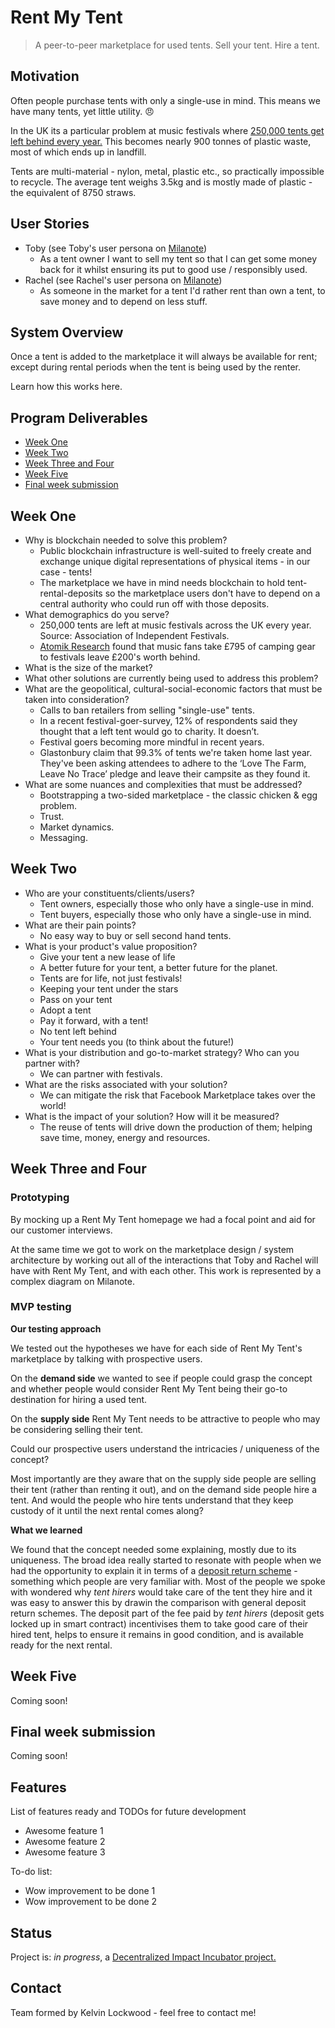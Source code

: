 # Rent My Tent
> A peer-to-peer marketplace for used tents. Sell your tent. Hire a tent.

## Motivation
Often people purchase tents with only a single-use in mind. This means we have many tents, yet little utility. :angry:

In the UK its a particular problem at music festivals where [250,000 tents get left behind every year.](https://www.independent.co.uk/life-style/festivals-2019-tent-ban-single-use-plastic-waste-pollution-aif-a8904216.html) This becomes nearly 900 tonnes of plastic waste, most of which ends up in landfill.

Tents are multi-material - nylon, metal, plastic etc., so practically impossible to recycle. The average tent weighs 3.5kg and is mostly made of plastic - the equivalent of 8750 straws.

## User Stories
* Toby  (see Toby's user persona on [Milanote](https://app.milanote.com/1J9Phh1KiYulbj))
  - As a tent owner I want to sell my tent so that I can get some money back for it whilst ensuring its put to good use / responsibly used.
* Rachel  (see Rachel's user persona on [Milanote](https://app.milanote.com/1J9Pro1KiYulbl))
  - As someone in the market for a tent I'd rather rent than own a tent, to save money and to depend on less stuff.

## System Overview
Once a tent is added to the marketplace it will always be available for rent; except during rental periods when the tent is being used by the renter.

Learn how this works here.

## Program Deliverables
* [Week One](#week-one)
* [Week Two](#week-two)
* [Week Three and Four](#week-three-and-four)
* [Week Five](#week-five)
* [Final week submission](#final-week-submission)

## Week One
* Why is blockchain needed to solve this problem?
  - Public blockchain infrastructure is well-suited to freely create and exchange unique digital representations of physical items - in our case - tents!
  - The marketplace we have in mind needs blockchain to hold tent-rental-deposits so the marketplace users don't have to depend on a central authority who could run off with those deposits.
* What demographics do you serve?
  - 250,000 tents are left at music festivals across the UK every year. Source: Association of Independent Festivals.
  - [Atomik Research](https://www.atomikresearch.co.uk/survey-finds-2000000-worth-of-tents-and-sleeping-bags-abandoned-each-year/) found that music fans take £795 of camping gear to festivals leave £200's worth behind.
* What is the size of the market?
* What other solutions are currently being used to address this problem?
* What are the geopolitical, cultural-social-economic factors that must be taken into consideration?
  - Calls to ban retailers from selling "single-use" tents.
  - In a recent festival-goer-survey, 12% of respondents said they thought that a left tent would go to charity. It doesn’t.
  - Festival goers becoming more mindful in recent years.
  - Glastonbury claim that 99.3% of tents we're taken home last year. They've been asking attendees to adhere to the ‘Love The Farm, Leave No Trace’ pledge and leave their campsite as they found it.
* What are some nuances and complexities that must be addressed?
  - Bootstrapping a two-sided marketplace - the classic chicken & egg problem.
  - Trust.
  - Market dynamics.
  - Messaging.

## Week Two
* Who are your constituents/clients/users?
  - Tent owners, especially those who only have a single-use in mind.
  - Tent buyers, especially those who only have a single-use in mind.
* What are their pain points?
  - No easy way to buy or sell second hand tents.
* What is your product's value proposition?
  - Give your tent a new lease of life
  - A better future for your tent, a better future for the planet.
  - Tents are for life, not just festivals!
  - Keeping your tent under the stars
  - Pass on your tent
  - Adopt a tent
  - Pay it forward, with a tent!
  - No tent left behind
  - Your tent needs you (to think about the future!)
* What is your distribution and go-to-market strategy? Who can you partner with?
  - We can partner with festivals.
* What are the risks associated with your solution?
  - We can mitigate the risk that Facebook Marketplace takes over the world!
* What is the impact of your solution? How will it be measured?
  - The reuse of tents will drive down the production of them; helping save time, money, energy and resources.

## Week Three and Four
### Prototyping

By mocking up a Rent My Tent homepage we had a focal point and aid for our customer interviews.

At the same time we got to work on the marketplace design / system architecture by working out all of the interactions that Toby and Rachel will have with Rent My Tent, and with each other. This work is represented by a complex diagram on Milanote.

### MVP testing
**Our testing approach**

We tested out the hypotheses we have for each side of Rent My Tent's marketplace by talking with prospective users.

On the **demand side** we wanted to see if people could grasp the concept and whether people would consider Rent My Tent being their go-to destination for hiring a used tent.

On the **supply side** Rent My Tent needs to be attractive to people who may be considering selling their tent.

Could our prospective users understand the intricacies / uniqueness of the concept?

Most importantly are they aware that on the supply side people are selling their tent (rather than renting it out), and on the demand side people hire a tent. And would the people who hire tents understand that they keep custody of it until the next rental comes along?

**What we learned**

We found that the concept needed some explaining, mostly due to its uniqueness. The broad idea really started to resonate with people when we had the opportunity to explain it in terms of a [deposit return scheme](https://www.greenpeace.org.uk/news/deposit-return-schemes-what-exactly-are-they/) - something which people are very familiar with. Most of the people we spoke with wondered why _tent hirers_ would take care of the tent they hire and it was easy to answer this by drawin the comparison with general deposit return schemes. The deposit part of the fee paid by _tent hirers_ (deposit gets locked up in smart contract) incentivises them to take good care of their hired tent, helps to ensure it remains in good condition, and is available ready for the next rental.

## Week Five
Coming soon!

## Final week submission
Coming soon!

## Features
List of features ready and TODOs for future development
* Awesome feature 1
* Awesome feature 2
* Awesome feature 3

To-do list:
* Wow improvement to be done 1
* Wow improvement to be done 2

## Status
Project is: _in progress_, a [Decentralized Impact Incubator project.](https://blockchainforsocialimpact.com/incubator/)

## Contact
Team formed by Kelvin Lockwood - feel free to contact me!
